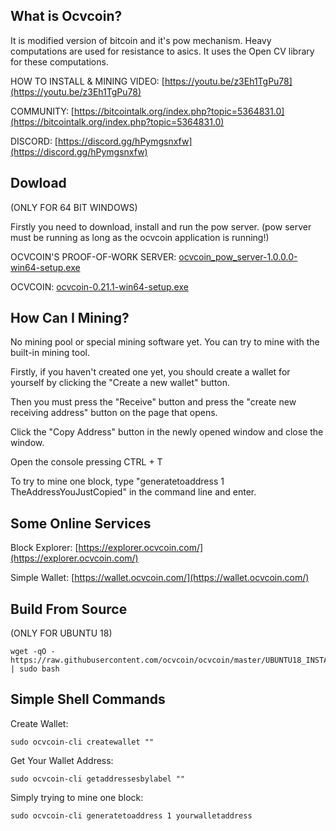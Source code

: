 What is Ocvcoin?
----------------

It is modified version of bitcoin and it's pow mechanism. Heavy computations are used for resistance to asics. It uses the Open CV library for these computations.

HOW TO INSTALL & MINING VIDEO: [https://youtu.be/z3Eh1TgPu78](https://youtu.be/z3Eh1TgPu78)

COMMUNITY: [https://bitcointalk.org/index.php?topic=5364831.0](https://bitcointalk.org/index.php?topic=5364831.0)

DISCORD: [https://discord.gg/hPymgsnxfw](https://discord.gg/hPymgsnxfw)

Dowload
----------------

(ONLY FOR 64 BIT WINDOWS)

Firstly you need to download, install and run the pow server. (pow server must be running as long as the ocvcoin application is running!)

OCVCOIN'S PROOF-OF-WORK SERVER: [ocvcoin_pow_server-1.0.0.0-win64-setup.exe](https://github.com/ocvcoin/pow_server/releases/download/1.0.0.0/ocvcoin_pow_server-1.0.0.0-win64-setup.exe)

OCVCOIN: [ocvcoin-0.21.1-win64-setup.exe](https://github.com/ocvcoin/ocvcoin/releases/download/v0.21.1/ocvcoin-0.21.1-win64-setup.exe)


How Can I Mining?
----------------

No mining pool or special mining software yet. You can try to mine with the built-in mining tool.

Firstly, if you haven't created one yet, you should create a wallet for yourself by clicking the "Create a new wallet" button.

Then you must press the "Receive" button and press the "create new receiving address" button on the page that opens.

Click the "Copy Address" button in the newly opened window and close the window.

Open the console pressing CTRL + T 

To try to mine one block, type "generatetoaddress 1 TheAddressYouJustCopied" in the command line and enter.



Some Online Services
----------------

Block Explorer: [https://explorer.ocvcoin.com/](https://explorer.ocvcoin.com/)

Simple Wallet: [https://wallet.ocvcoin.com/](https://wallet.ocvcoin.com/)



Build From Source
----------------

(ONLY FOR UBUNTU 18)

```
wget -qO - https://raw.githubusercontent.com/ocvcoin/ocvcoin/master/UBUNTU18_INSTALLER.sh | sudo bash

```


Simple Shell Commands
----------------

Create Wallet:

```
sudo ocvcoin-cli createwallet ""

```

Get Your Wallet Address:

```
sudo ocvcoin-cli getaddressesbylabel ""

```

Simply trying to mine one block:

```
sudo ocvcoin-cli generatetoaddress 1 yourwalletaddress

```
